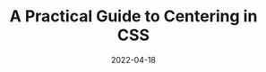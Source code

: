 ---
date: 2022-04-18
permalink: false
publisher: stackdiary
tags:
  - guides
  - css
  - design
target_url: https://stackdiary.com/centering-in-css/
title: A Practical Guide to Centering in CSS
---